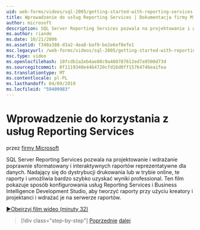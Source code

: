 ```yaml
---
uid: web-forms/videos/sql-2005/getting-started-with-reporting-services
title: Wprowadzenie do usług Reporting Services | Dokumentacja firmy Microsoft
author: microsoft
description: SQL Server Reporting Services pozwala na projektowanie i wdrażanie poprawnie sformatowany i interaktywnych raportów reprezentatywne dla danych. Odpowiednia na potrzeby drukowania lub tylko...
ms.author: riande
ms.date: 10/21/2006
ms.assetid: f348a388-d3a2-4ea8-baf0-be2e6ef8efe1
msc.legacyurl: /web-forms/videos/sql-2005/getting-started-with-reporting-services
msc.type: video
ms.openlocfilehash: 10fcdb1a2eb4ae88c9a480787612ed7a9500d73d
ms.sourcegitcommit: 0f1119340e4464720cfd16d0ff15764746ea1fea
ms.translationtype: MT
ms.contentlocale: pl-PL
ms.lasthandoff: 04/09/2019
ms.locfileid: "59409983"
---
```

# <a name="getting-started-with-reporting-services"></a>Wprowadzenie do korzystania z usług Reporting Services

przez [firmy Microsoft](https://github.com/microsoft)

SQL Server Reporting Services pozwala na projektowanie i wdrażanie poprawnie sformatowany i interaktywnych raportów reprezentatywne dla danych. Nadający się do dystrybucji drukowania lub w trybie online, te raporty i umożliwia bardzo szybko uzyskać wyniki professional. Ten film pokazuje sposób konfigurowania usług Reporting Services i Business Intelligence Development Studio, aby tworzyć raporty przy użyciu kreatory i projektanci i wdrażać je na serwerze raportów.

[&#9654;Obejrzyj film wideo (minuty 32)](https://channel9.msdn.com/Blogs/ASP-NET-Site-Videos/getting-started-with-reporting-services)

> [!div class="step-by-step"]
> [Poprzednie](using-sql-server-management-studio.md)
> [dalej](building-and-customizing-reports-in-business-intelligence-development-studio.md)
